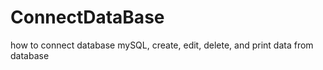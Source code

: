 # ConnectDataBase
how to connect database mySQL, create, edit, delete, and print data from database
